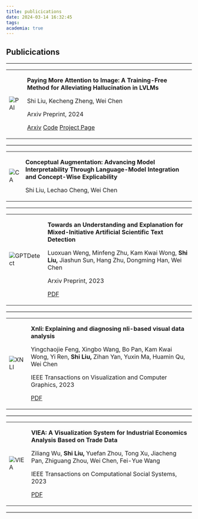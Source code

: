```yaml
---
title: publicications
date: 2024-03-14 16:32:45
tags:
academia: true
---
```


## Publicications
<hr style="border: none; border-top: 1px solid lightgray;">  

<table style="width: 100%;">  
  <tr>  
    <td id="image-cell"><img id="pub-image" src="/img/PAI.png" alt="PAI" /></td>  
    <td id="text-cell">  
      <p id="title"><strong>Paying More Attention to Image: A Training-Free Method for Alleviating Hallucination in LVLMs</strong></p>  
      <p id="authors">Shi Liu, Kecheng Zheng, Wei Chen </p>  
      <p id="acceptance-status">Arxiv Preprint, 2024</p>  
      <p id="paper-links">
      <a id="pdf-link" href="https://arxiv.org/abs/2407.21771">Arxiv</a>  
      <a id="code-link" href="https://github.com/LALBJ/PAI">Code</a>  
      <a id="project-link" href="https://lalbj.github.io/projects/PAI">Project Page</a>  
      </p>
    </td>  
  </tr>  
</table>  

<hr style="border: none; border-top: 1px solid lightgray;">  

<table style="width: 100%;">  
  <tr>  
    <td id="image-cell"><img id="pub-image" src="/img/CA.png" alt="CA" /></td>  
    <td id="text-cell">  
      <p id="title"><strong>Conceptual Augmentation: Advancing Model Interpretability Through Language-Model Integration and Concept-Wise Explicability</strong></p>  
      <p id="authors">Shi Liu, Lechao Cheng, Wei Chen</p>  
      <!-- <p id="acceptance-status">Arxiv Preprint, 2024</p>  
      <p id="paper-links">
      <a id="pdf-link" href="/">PDF</a>   -->
      <!-- <a id="code-link" href="代码链接">代码链接</a>   -->
      </p>
    </td>  
  </tr>  
</table>  

<hr style="border: none; border-top: 1px solid lightgray;">  

<table style="width: 100%;">  
  <tr>  
    <td id="image-cell"><img id="pub-image" src="/img/gptdetect.png" alt="GPTDetect" /></td>  
    <td id="text-cell">  
      <p id="title"><strong>Towards an Understanding and Explanation for Mixed-Initiative Artificial Scientific Text Detection</strong></p>  
      <p id="authors">Luoxuan Weng, Minfeng Zhu, Kam Kwai Wong, <strong>Shi Liu,</strong> Jiashun Sun, Hang Zhu, Dongming Han, Wei Chen</p>  
      <p id="acceptance-status">Arxiv Preprint, 2023</p>  
      <p id="paper-links">
      <a id="pdf-link" href="https://arxiv.org/pdf/2304.05011">PDF</a>  
      <!-- <a id="code-link" href="代码链接">代码链接</a>   -->
      </p>
    </td>  
  </tr>  
</table>  

<hr style="border: none; border-top: 1px solid lightgray;">  

<table style="width: 100%;">  
  <tr>  
    <td id="image-cell"><img id="pub-image" src="/img/xnli.png" alt="XNLI" /></td>  
    <td id="text-cell">  
      <p id="title"><strong>Xnli: Explaining and diagnosing nli-based visual data analysis</strong></p>  
      <p id="authors">Yingchaojie Feng, Xingbo Wang, Bo Pan, Kam Kwai Wong, Yi Ren, <strong>Shi Liu,</strong> Zihan Yan, Yuxin Ma, Huamin Qu, Wei Chen</p>  
      <p id="acceptance-status">IEEE Transactions on Visualization and Computer Graphics, 2023</p>  
      <p id="paper-links">
      <a id="pdf-link" href="https://arxiv.org/abs/2301.10385">PDF</a>  
      <!-- <a id="code-link" href="代码链接">代码链接</a>   -->
      </p>
    </td>  
  </tr>  
</table>  

<hr style="border: none; border-top: 1px solid lightgray;">  

<table style="width: 100%;">  
  <tr>  
    <td id="image-cell"><img id="pub-image" src="/img/viea.png" alt="VIEA" /></td>  
    <td id="text-cell">  
      <p id="title"><strong>VIEA: A Visualization System for Industrial Economics Analysis Based on Trade Data</strong></p>  
      <p id="authors">Ziliang Wu, <strong>Shi Liu,</strong> Yuefan Zhou, Tong Xu, Jiacheng Pan, Zhiguang Zhou, Wei Chen, Fei-Yue Wang</p>  
      <p id="acceptance-status">IEEE Transactions on Computational Social Systems, 2023</p>  
      <p id="paper-links">
      <a id="pdf-link" href="https://ieeexplore.ieee.org/abstract/document/10183887">PDF</a>  
      <!-- <a id="code-link" href="代码链接">代码链接</a>   -->
      </p>
    </td>  
  </tr>  
</table>  

<hr style="border: none; border-top: 1px solid lightgray;">  